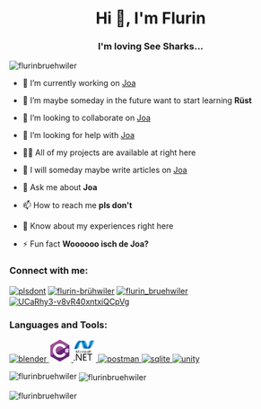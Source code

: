 <h1 align="center">Hi 👋, I'm Flurin</h1>
<h3 align="center">I'm loving See Sharks...</h3>

<p align="left"> <img src="https://komarev.com/ghpvc/?username=flurinbruehwiler&label=Profile%20views&color=0e75b6&style=flat" alt="flurinbruehwiler" /> </p>

- 🔭 I’m currently working on [Joa](https://github.com/Joa-Launcher/Joa)

- 🌱 I’m maybe someday in the future want to start learning **Rüst**

- 👯 I’m looking to collaborate on [Joa](https://github.com/Joa-Launcher/Joa)

- 🤝 I’m looking for help with [Joa](https://github.com/Joa-Launcher/Joa)

- 👨‍💻 All of my projects are available at right here

- 📝 I will someday maybe write articles on [Joa](Joa)

- 💬 Ask me about **Joa**

- 📫 How to reach me **pls don't**

- 📄 Know about my experiences right here

- ⚡ Fun fact **Woooooo isch de Joa?**

<h3 align="left">Connect with me:</h3>
<p align="left">
<a href="https://twitter.com/plsdont" target="blank"><img align="center" src="https://raw.githubusercontent.com/rahuldkjain/github-profile-readme-generator/master/src/images/icons/Social/twitter.svg" alt="plsdont" height="30" width="40" /></a>
<a href="https://stackoverflow.com/users/flurin-brühwiler" target="blank"><img align="center" src="https://raw.githubusercontent.com/rahuldkjain/github-profile-readme-generator/master/src/images/icons/Social/stack-overflow.svg" alt="flurin-brühwiler" height="30" width="40" /></a>
<a href="https://instagram.com/flurin_bruehwiler" target="blank"><img align="center" src="https://raw.githubusercontent.com/rahuldkjain/github-profile-readme-generator/master/src/images/icons/Social/instagram.svg" alt="flurin_bruehwiler" height="30" width="40" /></a>
<a href="https://www.youtube.com/channel/UCaRhy3-v8vR40xntxiQCpVg" target="blank"><img align="center" src="https://raw.githubusercontent.com/rahuldkjain/github-profile-readme-generator/master/src/images/icons/Social/youtube.svg" alt="UCaRhy3-v8vR40xntxiQCpVg" height="30" width="40" /></a>
</p>

<h3 align="left">Languages and Tools:</h3>
<p align="left"> <a href="https://www.blender.org/" target="_blank" rel="noreferrer"> <img src="https://download.blender.org/branding/community/blender_community_badge_white.svg" alt="blender" width="40" height="40"/> </a> <a href="https://www.w3schools.com/cs/" target="_blank" rel="noreferrer"> <img src="https://raw.githubusercontent.com/devicons/devicon/master/icons/csharp/csharp-original.svg" alt="csharp" width="40" height="40"/> </a> <a href="https://dotnet.microsoft.com/" target="_blank" rel="noreferrer"> <img src="https://raw.githubusercontent.com/devicons/devicon/master/icons/dot-net/dot-net-original-wordmark.svg" alt="dotnet" width="40" height="40"/> </a> <a href="https://postman.com" target="_blank" rel="noreferrer"> <img src="https://www.vectorlogo.zone/logos/getpostman/getpostman-icon.svg" alt="postman" width="40" height="40"/> </a> <a href="https://www.sqlite.org/" target="_blank" rel="noreferrer"> <img src="https://www.vectorlogo.zone/logos/sqlite/sqlite-icon.svg" alt="sqlite" width="40" height="40"/> </a> <a href="https://unity.com/" target="_blank" rel="noreferrer"> <img src="https://www.vectorlogo.zone/logos/unity3d/unity3d-icon.svg" alt="unity" width="40" height="40"/> </a> </p>

<p><img align="left" src="https://github-readme-stats.vercel.app/api/top-langs?username=flurinbruehwiler&show_icons=true&locale=en&layout=compact" alt="flurinbruehwiler" /></p>

<p>&nbsp;<img align="center" src="https://github-readme-stats.vercel.app/api?username=flurinbruehwiler&show_icons=true&locale=en" alt="flurinbruehwiler" /></p>

<p><img align="center" src="https://github-readme-streak-stats.herokuapp.com/?user=flurinbruehwiler&" alt="flurinbruehwiler" /></p>
